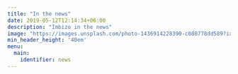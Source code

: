 ```yaml
---
title: "In the news"
date: 2019-05-12T12:14:34+06:00
description: "Imbizo in the news"
image: "https://images.unsplash.com/photo-1436914228390-c080778dd589?ixlib=rb-1.2.1&ixid=MnwxMjA3fDB8MHxwaG90by1wYWdlfHx8fGVufDB8fHx8&auto=format&fit=crop&w=1500&q=95"
min_header_height: '40em'
menu: 
  main:
    identifier: news
---
```

